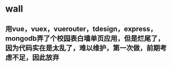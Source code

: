 # wall
## 用vue，vuex，vuerouter，tdesign，express，mongodb弄了个校园表白墙单页应用，但是烂尾了，因为代码实在是太乱了，难以维护，第一次做，前期考虑不足，因此放弃
